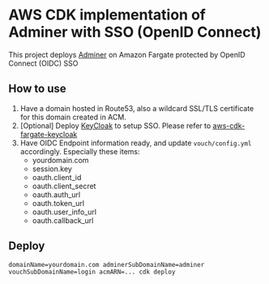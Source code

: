 # AWS CDK implementation of Adminer with SSO (OpenID Connect)
This project deploys [Adminer](https://www.adminer.org/) on Amazon Fargate protected by OpenID Connect (OIDC) SSO

## How to use
1. Have a domain hosted in Route53, also a wildcard SSL/TLS certificate for this domain created in ACM.
2. [Optional] Deploy [KeyCloak](https://www.keycloak.org/) to setup SSO. Please refer to  [aws-cdk-fargate-keycloak](https://github.com/frankhefeng/aws-cdk-fargate-keycloak)
3. Have OIDC Endpoint information ready, and update `vouch/config.yml` accordingly.  Especially these items:
    - yourdomain.com
    - session.key
    - oauth.client_id
    - oauth.client_secret
    - oauth.auth_url
    - oauth.token_url
    - oauth.user_info_url
    - oauth.callback_url

## Deploy
`domainName=yourdomain.com adminerSubDomainName=adminer vouchSubDomainName=login acmARN=... cdk deploy`
